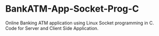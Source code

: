 # BankATM-App-Socket-Prog-C
 Online Banking ATM application using Linux Socket programming in C. Code for Server and Client Side Application.
